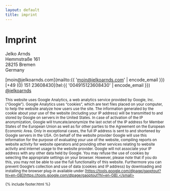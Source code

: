 ```yaml
---
layout: default
title: imprint
---
```


# Imprint

Jelko Arnds<br/>
Hemmstraße 161<br/>
28215 Bremen<br/>
Germany<br/>

[moin&#64;jelkoarnds&#46;com](mailto:{{ 'moin@jelkoarnds.com' | encode_email }})<br/>
[&#43;49&#32;(0)&#32;151&#32;23608430](tel:{{ '004915123608430' | encode_email }})<br/>
[@jelkoarnds](http://twitter.com/jelkoarnds)

<small>This website uses Google Analytics, a web analytics service provided by Google, Inc. (“Google”). Google Analytics uses “cookies”, which are text files placed on your computer, to help the website analyze how users use the site. The information generated by the cookie about your use of the website (including your IP address) will be transmitted to and stored by Google on servers in the United States. In case of activation of the IP anonymization, Google will truncate/anonymize the last octet of the IP address for Member States of the European Union as well as for other parties to the Agreement on the European Economic Area. Only in exceptional cases, the full IP address is sent to and shortened by Google servers in the USA. On behalf of the website provider Google will use this information for the purpose of evaluating your use of the website, compiling reports on website activity for website operators and providing other services relating to website activity and internet usage to the website provider. Google will not associate your IP address with any other data held by Google. You may refuse the use of cookies by selecting the appropriate settings on your browser. However, please note that if you do this, you may not be able to use the full functionality of this website. Furthermore you can prevent Google’s collection and use of data (cookies and IP address) by downloading and installing the browser plug-in available under [https://tools.google.com/dlpage/gaoptout?hl=en-GB](https://tools.google.com/dlpage/gaoptout?hl=en-GB).</small>

{% include footer.html %}
